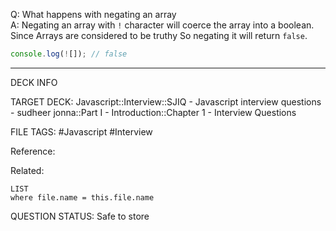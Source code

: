 Q: What happens with negating an array  
A: Negating an array with `!` character will coerce the array into a boolean. Since Arrays are considered to be truthy So negating it will return `false`.
```javascript
console.log(![]); // false
```
<!--ID: 1693596690169-->

---

DECK INFO

TARGET DECK: Javascript::Interview::SJIQ - Javascript interview questions - sudheer jonna::Part I - Introduction::Chapter 1 - Interview Questions

FILE TAGS: #Javascript #Interview

Reference:

Related:

```dataview
LIST
where file.name = this.file.name
```

QUESTION STATUS: Safe to store